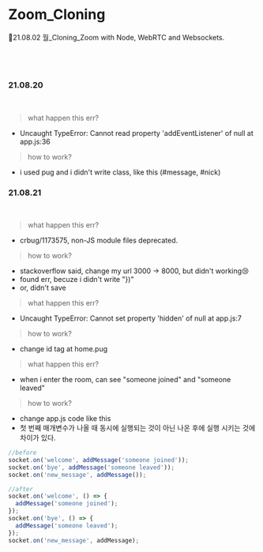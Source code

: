 # Zoom_Cloning

🍒21.08.02 월\_Cloning_Zoom with Node, WebRTC and Websockets.

</br>
</br>

##

### 21.08.20

<br/>

> what happen this err?

- Uncaught TypeError: Cannot read property 'addEventListener' of null
  at app.js:36

> how to work?

- i used pug and i didn't write class, like this (#message, #nick)

### 21.08.21

<br/>

> what happen this err?

- crbug/1173575, non-JS module files deprecated.

> how to work?

- stackoverflow said, change my url 3000 -> 8000, but didn't working😢
- found err, becuze i didn't write "})"
- or, didn't save

> what happen this err?

- Uncaught TypeError: Cannot set property 'hidden' of null
  at app.js:7

> how to work?

- change id tag at home.pug

> what happen this err?

- when i enter the room, can see "someone joined" and "someone leaved"

> how to work?

- change app.js code like this
- 첫 번째 매개변수가 나올 때 동시에 실행되는 것이 아닌 나온 후에 실행 시키는 것에 차이가 있다.

```js
//before
socket.on('welcome', addMessage('someone joined'));
socket.on('bye', addMessage('someone leaved'));
socket.on('new_message', addMessage());

//after
socket.on('welcome', () => {
  addMessage('someone joined');
});
socket.on('bye', () => {
  addMessage('someone leaved');
});
socket.on('new_message', addMessage);
```
